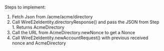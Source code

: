 Steps to implement:

1. Fetch Json from /acme/acme/directory
2. Call WireE2eIdentity.directoryResponse() and pass the JSON from Step 1. Returns AcmeDirectory
3. Call the URL from AcmeDirectory.newNonce to get a Nonce
4. Call WireE2eIdentity.newAccountRequest() with previous received nonce and AcmeDirectory

